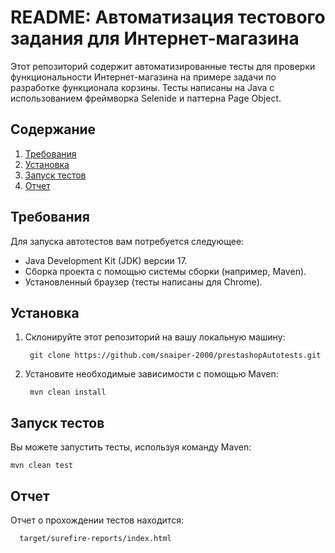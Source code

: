 # README: Автоматизация тестового задания для Интернет-магазина

Этот репозиторий содержит автоматизированные тесты для проверки функциональности Интернет-магазина на примере задачи по разработке функционала корзины. Тесты написаны на Java с использованием фреймворка Selenide и паттерна Page Object.

## Содержание

1. [Требования](#требования)
2. [Установка](#установка)
3. [Запуск тестов](#запуск-тестов)
4. [Отчет](#отчет)

## Требования

Для запуска автотестов вам потребуется следующее:

- Java Development Kit (JDK) версии 17.
- Сборка проекта с помощью системы сборки (например, Maven).
- Установленный браузер (тесты написаны для Chrome).

## Установка

1. Склонируйте этот репозиторий на вашу локальную машину:

        git clone https://github.com/snaiper-2000/prestashopAutotests.git


2. Установите необходимые зависимости с помощью Maven:

        mvn clean install


## Запуск тестов

Вы можете запустить тесты, используя команду Maven:

    mvn clean test

## Отчет

Отчет о прохождении тестов находится:

      target/surefire-reports/index.html


